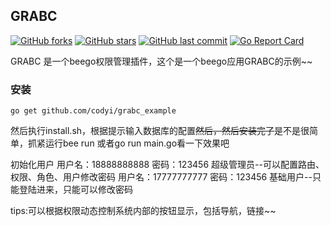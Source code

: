 ## GRABC 
[![GitHub forks](https://img.shields.io/github/forks/codyi/grabc.svg?style=social&label=Forks)](https://github.com/codyi/grabc/network)
[![GitHub stars](https://img.shields.io/github/stars/codyi/grabc.svg?style=social&label=Starss)](https://github.com/hunterhug/GoWeb/stargazers)
[![GitHub last commit](https://img.shields.io/github/last-commit/codyi/grabc.svg)](https://github.com/codyi/grabc)
[![Go Report Card](https://goreportcard.com/badge/github.com/codyi/grabc)](https://goreportcard.com/report/github.com/codyi/grabc)  

GRABC 是一个beego权限管理插件，这个是一个beego应用GRABC的示例~~

### 安装
    go get github.com/codyi/grabc_example
    
然后执行install.sh，根据提示输入数据库的配置~~然后，然后安装完了~~是不是很简单，抓紧运行bee run 或者go run main.go看一下效果吧

初始化用户
用户名：18888888888 密码：123456  超级管理员--可以配置路由、权限、角色、用户修改密码
用户名：17777777777 密码：123456  基础用户--只能登陆进来，只能可以修改密码


tips:可以根据权限动态控制系统内部的按钮显示，包括导航，链接~~